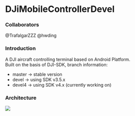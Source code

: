# DJiMobileControllerDevel
### Collaborators
@TrafalgarZZZ @hwding

### Introduction
A DJI aircraft controlling terminal based on Android Platform.  
Built on the basis of DJI-SDK, branch information:
  - master -> stable version
  - devel  -> using SDK v3.5.x
  - devel4 -> using SDK v4.x (currently working on)

### Architecture
![](https://github.com/hwding/DJiMobileControllerDevel/blob/devel/art/DJI_MOB_SDK_INIT.png)  
